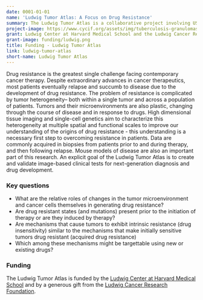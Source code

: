 ```yaml
---
date: 0001-01-01
name: 'Ludwig Tumor Atlas: A Focus on Drug Resistance'
summary: The Ludwig Tumor Atlas is a collaborative project involving US and European research laboratories that are part of Ludwig Cancer Research Centers and Branches and involves several types of solid cancer. Research at HMS is performed under the auspices of the [Ludwig Center at Harvard Medical School](https://ludwigcenter.hms.harvard.edu/). The overall aim of the Atlas is to investigate the molecular basis of intrinsic and acquired resistance to anti-cancer drugs and to develop disease management strategies and therapies that overcome or avoid such resistance. The Atlas can be view at [Ludwig Tumor Atlas](https://www.ludwigtumoratlas.org/).
project-image: https://www.cycif.org/assets/img/tuberculosis-granulomas-2022/stages.jpg
grant: Ludwig Center at Harvard Medical School and the Ludwig Cancer Research Foundation
grant-image: funding/ludwig.png
title: Funding - Ludwig Tumor Atlas
link: ludwig-tumor-atlas
short-name: Ludwig Tumor Atlas
---
```


Drug resistance is the greatest single challenge facing contemporary cancer therapy. Despite extraordinary advances in cancer therapeutics, most patients eventually relapse and succumb to disease due to the development of drug resistance. The problem of resistance is complicated by tumor heterogeneity– both within a single tumor and across a population of patients.  Tumors and their microenvironments are also plastic, changing through the course of disease and in response to drugs. High dimensional tissue imaging and single-cell genetics aim to characterize this heterogeneity at multiple spatial and functional scales to improve our understanding of the origins of drug resistance - this understanding is a necessary first step to overcoming resistance in patients. Data are commonly acquired in biopsies from patients prior to and during therapy, and then following relapse. Mouse models of disease are also an important part of this research. An explicit goal of the Ludwig Tumor Atlas is to create and validate image-based clinical tests for next-generation diagnosis and drug development.

### Key questions
* What are the relative roles of changes in the tumor microenvironment and cancer cells themselves in generating drug resistance?
* Are drug resistant states (and mutations) present prior to the initiation of therapy or are they induced by therapy?
* Are mechanisms that cause tumors to exhibit intrinsic resistance (drug insensitivity) similar to the mechanisms that make initially sensitive tumors drug resistant (acquired drug resistance)
* Which among these mechanisms might be targettable using new or existing drugs?

### Funding
The Ludwig Tumor Atlas is funded by the [Ludwig Center at Harvard Medical School](https://ludwigcenter.hms.harvard.edu/) and by a generous gift from the [Ludwig Cancer Research Foundation](http://www.ludwigcancerresearch.org/).